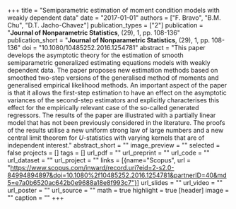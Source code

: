 +++
title = "Semiparametric estimation of moment condition models with weakly dependent data"
date = "2017-01-01"
authors = ["F. Bravo", "B.M. Chu", "D.T. Jacho-Chavez"]
publication_types = ["2"]
publication = "**Journal of Nonparametric Statistics**, (29), 1, pp. 108-136"
publication_short = "**Journal of Nonparametric Statistics**, (29), 1, pp. 108-136"
doi = "10.1080/10485252.2016.1254781"
abstract = "This paper develops the asymptotic theory for the estimation of smooth semiparametric generalized estimating equations models with weakly dependent data. The paper proposes new estimation methods based on smoothed two-step versions of the generalised method of moments and generalised empirical likelihood methods. An important aspect of the paper is that it allows the first-step estimation to have an effect on the asymptotic variances of the second-step estimators and explicitly characterises this effect for the empirically relevant case of the so-called generated regressors. The results of the paper are illustrated with a partially linear model that has not been previously considered in the literature. The proofs of the results utilise a new uniform strong law of large numbers and a new central limit theorem for $U$-statistics with varying kernels that are of independent interest."
abstract_short = ""
image_preview = ""
selected = false
projects = []
tags = []
url_pdf = ""
url_preprint = ""
url_code = ""
url_dataset = ""
url_project = ""
links = [{name="Scopus", url = "https://www.scopus.com/inward/record.uri?eid=2-s2.0-84994894897&doi=10.1080%2f10485252.2016.1254781&partnerID=40&md5=e7a0b6520ac642b0e9688a18e8f993c7"}]
url_slides = ""
url_video = ""
url_poster = ""
url_source = ""
math = true
highlight = true
[header]
image = ""
caption = ""
+++
